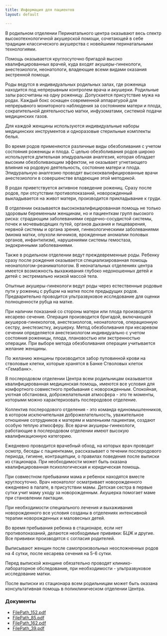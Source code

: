 ```yaml
---
title: Информация для пациентов
layout: default

---
```

В родильном отделении Перинатального центра оказывают весь спектр высокотехнологичной акушерской помощи, сочетающей в себе традиции классического акушерства с новейшими перинатальными технологиями.

Помощь оказывается круглосуточно бригадой высоко квалифицированных врачей, куда входят акушеры-гинекологи, анестезиологи, неонатологи, владеющие всеми видами оказания экстренной помощи.

Роды ведутся в индивидуальных родильных залах, где роженица находится под непрерывным контролем врача и акушерки. Родильные залы рассчитаны на одну роженицу. Допускается присутствие мужа на родах. Каждый бокс оснащен современной аппаратурой для непрерывного мониторного наблюдения за состоянием матери и плода, сократительной деятельностью матки, инфузоматами, системой подачи медицинских газов.

Для каждой женщины используются индивидуальные наборы медицинских инструментов и одноразовые стерильные комплекты белья.

Во время родов применяются различные виды обезболивания с учетом состояния роженицы и плода. С целью обезболивания родов широко используется длительная эпидуральная аналгезия, которая обладает высоким обезболивающим эффектом, не оказывает угнетающего влияния на родовую деятельность, состояние матери и плода. Эпидуральную аналгезию проводят высококвалифицированные врачи анестезиологи в совершенстве владеющие этой методикой.

В родах приветствуется активное поведение рожениц. Сразу после родов, при отсутствии противопоказаний, новорожденный выкладывается на живот матери, производится прикладывание к груди.

В отделении оказывается высококвалифицированная помощь не только здоровым беременным женщинам, но и пациенткам групп высокого риска: страдающим заболеваниями сердечно-сосудистой системы, почек и мочевыводящих путей, органов дыхания и пищеварения, нервной системы и органа зрения, гинекологическими заболеваниями (миома матки, опухоли яичников, врожденные аномалии половых органов, инфантилизм), нарушениями системы гемостаза, эндокринными заболеваниями.

Также в родильном отделении ведут преждевременные роды. Ребенку сразу после рождения оказывается специализированная помощь неонатологом-реаниматологом. В неонатальных отделениях центра имеется возможность выхаживания глубоко недоношенных детей и детей с экстремально низкой массой тела.

Опытные акушеры-гинекологи ведут роды через естественные родовые пути у рожениц с рубцом на матке после предыдущих родов. Предварительно проводится ультразвуковое исследование для оценки полноценности рубца на матке.

При наличии показаний со стороны матери или плода производится кесарево сечение. Операция производится бригадой, включающей акушеров-гинекологов, анестезиологов, неонатологов, операционную сестру, анестезистку, акушерку. Метод обезболивания при кесаревом сечении определяется анестезиологом индивидуально с учетом состояния роженицы, плода, плановостью или экстренностью операции. При выборе метода обезболивания операции учитывается желание женщины.

По желанию женщины производится забор пуповинной крови на стволовые клетки, которые хранятся в Банке Стволовых клеток <Гемабанк>.

В послеродовом отделении Центра всем родильницам оказывается квалифицированная медицинская помощь, имеются все условия для комфортного совместного пребывания с новорожденным. Спокойная, уютная обстановка, доброжелательная атмосфера - это те моменты, которыми можно характеризовать послеродовое отделение.

Коллектив послеродового отделения - это команда единомышленников, в котором исключительная доброжелательность, уважительное отношение сотрудников к матерям и маленьким пациентам, создают особую теплую атмосферу. Все врачи акушеры-гинекологи, работающие в послеродовом отделении имеют высокую квалификационную категорию.

Ежедневно проводится врачебный обход, на которых врач проводит осмотр, беседы с пациентками, рассказывает о течении послеродового периода, гигиене, контрацепции, о правилах поведения после выписки из стационара. При необходимости может быть оказана квалифицированная психологическая и юридическая помощь.

При совместном пребывании мама и ребенок находятся вместе круглосуточно. Врач неонатолог осматривает новорожденного ежедневно в палате, в присутствии мамы. Детская сестра в первые сутки учит маму уходу за новорожденным. Акушерка помогает маме при становлении лактации.

При необходимости специального лечения и выхаживания новорожденного все условия созданы в отделениях интенсивной терапии новорожденных и маловесных детей.

Во время пребывания ребенка в стационаре, если нет противопоказаний, делаются необходимые прививки: БЦЖ и другие. Все прививки производятся с согласия родителей.

Выписывают женщин после самопроизвольных неосложненных родов на 4 сутки, после кесарева сечения на 5-6 сутки.

Перед выпиской женщине обязательно проводят клинико-лабораторное обследование, при необходимости - ультразвуковое исследование матки.

После выписки из стационара всем родильницам может быть оказана консультативная помощь в поликлиническом отделении Центра.

### Документы

* [FilePath_152.pdf](/uploads/FilePath_152.pdf "FilePath_152.pdf")
* [FilePath_85.pdf](/uploads/FilePath_85.pdf "FilePath_85.pdf")
* [FilePath_162.pdf](/uploads/FilePath_162.pdf "FilePath_162.pdf")
* [FilePath_39.pdf](/uploads/FilePath_39.pdf "FilePath_39.pdf")